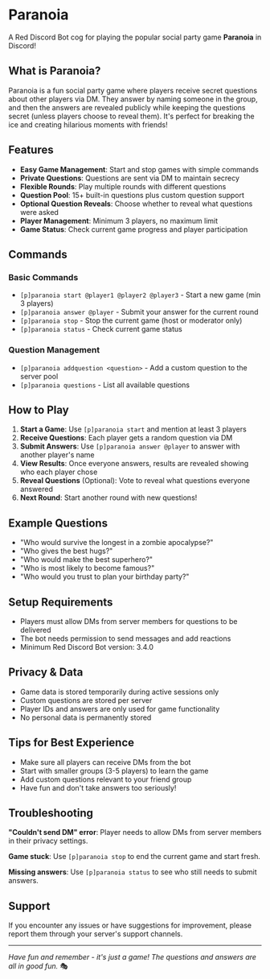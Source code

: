 # Paranoia

A Red Discord Bot cog for playing the popular social party game **Paranoia** in Discord!

## What is Paranoia?

Paranoia is a fun social party game where players receive secret questions about other players via DM. They answer by naming someone in the group, and then the answers are revealed publicly while keeping the questions secret (unless players choose to reveal them). It's perfect for breaking the ice and creating hilarious moments with friends!

## Features

- **Easy Game Management**: Start and stop games with simple commands
- **Private Questions**: Questions are sent via DM to maintain secrecy
- **Flexible Rounds**: Play multiple rounds with different questions
- **Question Pool**: 15+ built-in questions plus custom question support
- **Optional Question Reveals**: Choose whether to reveal what questions were asked
- **Player Management**: Minimum 3 players, no maximum limit
- **Game Status**: Check current game progress and player participation

## Commands

### Basic Commands

- `[p]paranoia start @player1 @player2 @player3` - Start a new game (min 3 players)
- `[p]paranoia answer @player` - Submit your answer for the current round
- `[p]paranoia stop` - Stop the current game (host or moderator only)
- `[p]paranoia status` - Check current game status

### Question Management

- `[p]paranoia addquestion <question>` - Add a custom question to the server pool
- `[p]paranoia questions` - List all available questions

## How to Play

1. **Start a Game**: Use `[p]paranoia start` and mention at least 3 players
2. **Receive Questions**: Each player gets a random question via DM
3. **Submit Answers**: Use `[p]paranoia answer @player` to answer with another player's name
4. **View Results**: Once everyone answers, results are revealed showing who each player chose
5. **Reveal Questions** (Optional): Vote to reveal what questions everyone answered
6. **Next Round**: Start another round with new questions!

## Example Questions

- "Who would survive the longest in a zombie apocalypse?"
- "Who gives the best hugs?"
- "Who would make the best superhero?"
- "Who is most likely to become famous?"
- "Who would you trust to plan your birthday party?"

## Setup Requirements

- Players must allow DMs from server members for questions to be delivered
- The bot needs permission to send messages and add reactions
- Minimum Red Discord Bot version: 3.4.0

## Privacy & Data

- Game data is stored temporarily during active sessions only
- Custom questions are stored per server
- Player IDs and answers are only used for game functionality
- No personal data is permanently stored

## Tips for Best Experience

- Make sure all players can receive DMs from the bot
- Start with smaller groups (3-5 players) to learn the game
- Add custom questions relevant to your friend group
- Have fun and don't take answers too seriously!

## Troubleshooting

**"Couldn't send DM" error**: Player needs to allow DMs from server members in their privacy settings.

**Game stuck**: Use `[p]paranoia stop` to end the current game and start fresh.

**Missing answers**: Use `[p]paranoia status` to see who still needs to submit answers.

## Support

If you encounter any issues or have suggestions for improvement, please report them through your server's support channels.

---

*Have fun and remember - it's just a game! The questions and answers are all in good fun.* 🎭
